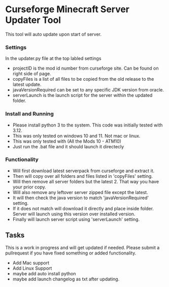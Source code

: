 # Curseforge Minecraft Server Updater Tool
This tool will auto update upon start of server.

### Settings
In the updater.py file at the top labled settings
- projectID is the mod id number from curseforge site. Can be found on right side of page.
- copyFiles is a list of all files to be copied from the old release to the latest update.
- javaVersionRequired can be set to any specific JDK version from oracle.
- serverLaunch is the launch script for the server within the updated folder.

### Install and Running
- Please install python 3 to the system. This code was initially tested with 3.12.
- This was only tested on windows 10 and 11. Not mac or linux.
- This was only tested with (All the Mods 10 - ATM10)
- Just run the .bat file and it should launch it directecly

### Functionality
- Will first download latest serverpack from curseforge and extract it.
- Then will copy over all folders and files listed in 'copyFiles' setting.
- Will then remove all server folders but the latest 2. That way you have your prior copy.
- Will also remove any leftover server zipped file except the latest.
- It will then check the java version to match 'javaVersionRequired' setting.
- If it does not match will download it directly and place inside folder. Server will launch using this version over installed version.
- Finally will launch server script using 'serverLaunch' setting.

## Tasks
This is a work in progress and will get updated if needed. Please submit a pullrequest if you have fixed something or added functionality.
- Add Mac support
- Add Linux Support
- maybe add auto install python
- maybe add launch changelog as txt after updating.
